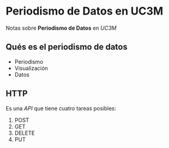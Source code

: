 # Periodismo de Datos en UC3M

Notas sobre **Periodismo de Datos** en *UC3M*

## Qués es el periodismo de datos
- Periodismo
- Visualización
- Datos

## HTTP
Es una _API_ que tiene cuatro tareas posibles:
1. POST
2. GET
3. DELETE
4. PUT

